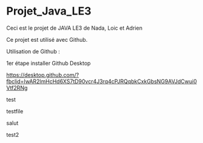 ﻿# Projet_Java_LE3
 Ceci est le projet de JAVA LE3 de Nada, Loic et Adrien 


Ce projet est utilisé avec Github.

Utilisation de Github :

1er étape installer Github Desktop

https://desktop.github.com/?fbclid=IwAR2lmHcHd6XS7tD90vcr4J3rq4cPJRQqbkCxkGbsNG9AVJdCwui0Vtf2RNg

test

testfile

salut

test2

